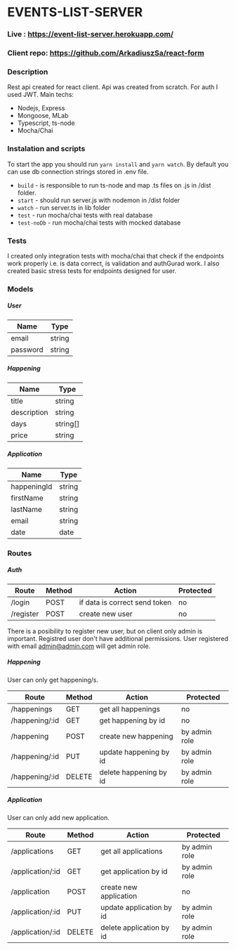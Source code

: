 # EVENTS-LIST-SERVER

### Live : https://event-list-server.herokuapp.com/

### Client repo: https://github.com/ArkadiuszSa/react-form

### Description

Rest api created for react client. Api was created from scratch. For auth I used JWT.
Main techs:

- Nodejs, Express
- Mongoose, MLab
- Typescript, ts-node
- Mocha/Chai

### Instalation and scripts

To start the app you should run `yarn install` and `yarn watch`. By default you can use db connection strings stored in .env file.

- `build` - is responsible to run ts-node and map .ts files on .js in /dist folder.
- `start` - should run server.js with nodemon in /dist folder
- `watch` - run server.ts in lib folder
- `test` - run mocha/chai tests with real database
- `test-noDb` - run mocha/chai tests with mocked database

### Tests

I created only integration tests with mocha/chai that check if the endpoints work properly i.e. is data correct, is validation and authGurad work. I also created basic stress tests for endpoints designed for user.

### Models

##### User

| Name     | Type   |
| -------- | ------ |
| email    | string |
| password | string |

##### Happening

| Name        | Type     |
| ----------- | -------- |
| title       | string   |
| description | string   |
| days        | string[] |
| price       | string   |

##### Application

| Name        | Type   |
| ----------- | ------ |
| happeningId | string |
| firstName   | string |
| lastName    | string |
| email       | string |
| date        | date   |

### Routes

##### Auth

| Route     | Method | Action                        | Protected |
| --------- | ------ | ----------------------------- | --------- |
| /login    | POST   | if data is correct send token | no        |
| /register | POST   | create new user               | no        |

There is a posibility to register new user, but on client only admin is important. Registred user don't have additional permissions. User registered with email admin@admin.com will get admin role.

##### Happening

User can only get happening/s.

| Route          | Method | Action                 | Protected     |
|----------------|--------|------------------------|---------------|
| /happenings    | GET    | get all happenings     | no            |
| /happening/:id | GET    | get happening by id    | no            |
| /happening     | POST   | create new happening   | by admin role |
| /happening/:id | PUT    | update happening by id | by admin role |
| /happening/:id | DELETE | delete happening by id | by admin role |

##### Application

User can only add new application.

| Route            | Method | Action                   | Protected     |
|------------------|--------|--------------------------|---------------|
| /applications    | GET    | get all applications     | by admin role |
| /application/:id | GET    | get application by id    | by admin role |
| /application     | POST   | create new application   | no            |
| /application/:id | PUT    | update application by id | by admin role |
| /application/:id | DELETE | delete application by id | by admin role |

